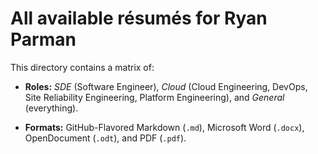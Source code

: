 # All available résumés for Ryan Parman

This directory contains a matrix of:

* **Roles:** _SDE_ (Software Engineer), _Cloud_ (Cloud Engineering, DevOps, Site Reliability Engineering, Platform Engineering), and _General_ (everything).

* **Formats:** GitHub-Flavored Markdown (`.md`), Microsoft Word (`.docx`), OpenDocument (`.odt`), and PDF (`.pdf`).
